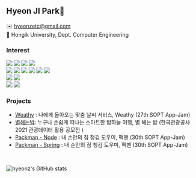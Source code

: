 ## Hyeon JI Park👻
✉️ hyeonzetc@gmail.com
<br/>
🏫 Hongik University, Dept. Computer Engineering
<br/> 
   
### Interest

<img src="https://img.shields.io/badge/JavaScript-F7DF1E?style=flat-square&logo=JavaScript&logoColor=white"/> <img src="https://img.shields.io/badge/TypeScript-2d79c7?style=flat-square&logo=TypeScript&logoColor=white"/> <img src="https://img.shields.io/badge/Java-007396?style=flat-square&logo=Java&logoColor=white">
<img src="https://img.shields.io/badge/kotlin-%230095D5.svg?style=flat-square&logo=kotlin&logoColor=white"/>
<br/>
<img src="https://img.shields.io/badge/Node.js-339933?style=flat-square&logo=Node.js&logoColor=white"/> <img src="https://img.shields.io/badge/Express-000000?style=flat-square&logo=Express&logoColor=white"/> <img src="https://img.shields.io/badge/Spring Boot-6DB33F?style=flat-sqaure&logo=Spring Boot&logoColor=white"> <img src="https://img.shields.io/badge/Android-3DDC84?style=flat-square&logo=android&logoColor=white"/>  <img src="https://img.shields.io/badge/MongoDB-47A248?style=flat-square&logo=MongoDB&logoColor=white"/> <img src="https://img.shields.io/badge/PostgreSQL-4169E1?style=flat-square&logo=PostgreSQL&logoColor=white"/>
<br/>
 <img src="https://img.shields.io/badge/AWS-232F3E?style=flat-square&logo=AmazonAWS&logoColor=white"/> <img src="https://img.shields.io/badge/Firebase-FFCA28?style=flat-square&logo=Firebase&logoColor=white"/> 
 </br>
 <img src="https://img.shields.io/badge/Git-f05030?style=flat-square&logo=Git&logoColor=white"/>
 <img src="https://img.shields.io/badge/GitHub-black?style=flat-square&logo=GitHub&logoColor=white"/>

 
### Projects

* [Weathy](https://github.com/TeamWeathy/WeathyAndroid) : 나에게 돌아오는 맟춤 날씨 서비스, Weathy (27th SOPT App-Jam)
* [별헤는밤](https://github.com/21TourApiProject): 누구나 손쉽게 떠나는 스마트한 밤하늘 여행, 별 헤는 밤 (한국관광공사 2021 관광데이터 활용 공모전 ) 
* [Packman - Node](https://github.com/Team-Packman/Packman-Server-Release) : 내 손안의 짐 챙김 도우미, 팩맨 (30th SOPT App-Jam)
* [Packman - Spring](https://github.com/Team-Packman/Packman-Server-Spring) : 내 손안의 짐 챙김 도우미, 팩맨 (30th SOPT App-Jam)
 </br>
 
![hyeonz's GitHub stats](https://github-readme-stats.vercel.app/api?username=dingding-21&show_icons=true&theme=dracula&hide=stars)

<!-- [![Top Langs](https://github-readme-stats.vercel.app/api/top-langs/?username=dingding-21&layout=compact&theme=dracula)](https://github.com/dingding-21) -->
